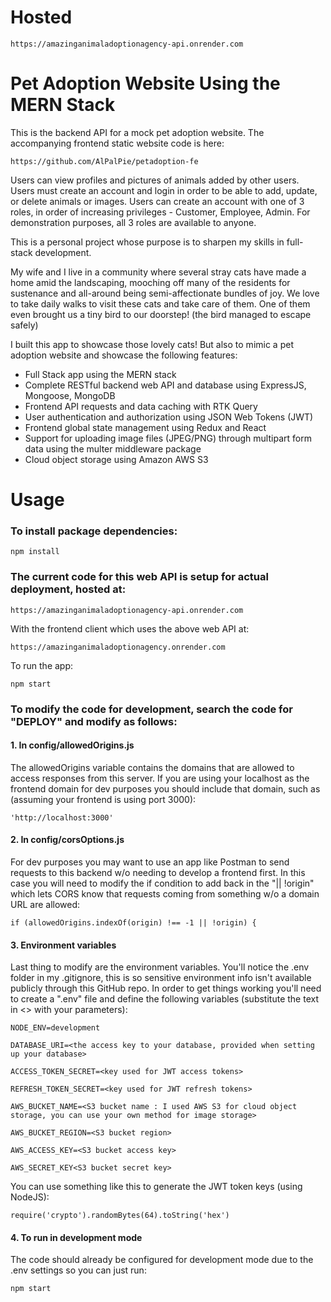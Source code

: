 # Hosted
```
https://amazinganimaladoptionagency-api.onrender.com
```


# Pet Adoption Website Using the MERN Stack


This is the backend API for a mock pet adoption website. The accompanying frontend static website code is here:
```
https://github.com/AlPalPie/petadoption-fe
```

Users can view profiles and pictures of animals added by other users.
Users must create an account and login in order to be able to add, update, or delete animals or images.
Users can create an account with one of 3 roles, in order of increasing privileges - Customer, Employee, Admin.
For demonstration purposes, all 3 roles are available to anyone.

This is a personal project whose purpose is to sharpen my skills in full-stack development.

My wife and I live in a community where several stray cats have made a home amid the landscaping, mooching off many of the residents for sustenance and all-around being semi-affectionate bundles of joy. 
We love to take daily walks to visit these cats and take care of them. One of them even brought us a tiny bird to our doorstep! (the bird managed to escape safely)

I built this app to showcase those lovely cats! But also to mimic a pet adoption website and showcase the following features:

- Full Stack app using the MERN stack
- Complete RESTful backend web API and database using ExpressJS, Mongoose, MongoDB
- Frontend API requests and data caching with RTK Query
- User authentication and authorization using JSON Web Tokens (JWT)
- Frontend global state management using Redux and React
- Support for uploading image files (JPEG/PNG) through multipart form data using the multer middleware package
- Cloud object storage using Amazon AWS S3



# Usage


### To install package dependencies:
```
npm install
```

### The current code for this web API is setup for actual deployment, hosted at:
```
https://amazinganimaladoptionagency-api.onrender.com
```

With the frontend client which uses the above web API at:
```
https://amazinganimaladoptionagency.onrender.com
```




To run the app:
```
npm start
```


### To modify the code for development, search the code for "DEPLOY" and modify as follows:

#### 1. In config/allowedOrigins.js

  The allowedOrigins variable contains the domains that are allowed to access responses from this server.
  If you are using your localhost as the frontend domain for dev purposes you should include that domain, such as (assuming your frontend is using port 3000):

```
'http://localhost:3000'
```

#### 2. In config/corsOptions.js

   For dev purposes you may want to use an app like Postman to send requests to this backend w/o needing to develop a frontend first.
   In this case you will need to modify the if condition to add back in the "|| !origin" which lets CORS know that requests coming from something w/o a domain URL are allowed:

```
if (allowedOrigins.indexOf(origin) !== -1 || !origin) {
```

#### 3. Environment variables

   Last thing to modify are the environment variables.
   You'll notice the .env folder in my .gitignore, this is so sensitive environment info isn't available publicly through this GitHub repo.
   In order to get things working you'll need to create a ".env" file and define the following variables (substitute the text in <> with your parameters):

```
NODE_ENV=development

DATABASE_URI=<the access key to your database, provided when setting up your database>

ACCESS_TOKEN_SECRET=<key used for JWT access tokens>

REFRESH_TOKEN_SECRET=<key used for JWT refresh tokens>

AWS_BUCKET_NAME=<S3 bucket name : I used AWS S3 for cloud object storage, you can use your own method for image storage>

AWS_BUCKET_REGION=<S3 bucket region>

AWS_ACCESS_KEY=<S3 bucket access key>

AWS_SECRET_KEY<S3 bucket secret key>
```
You can use something like this to generate the JWT token keys (using NodeJS):
```
require('crypto').randomBytes(64).toString('hex')
```

#### 4. To run in development mode

  The code should already be configured for development mode due to the .env settings so you can just run:

```
npm start
```


